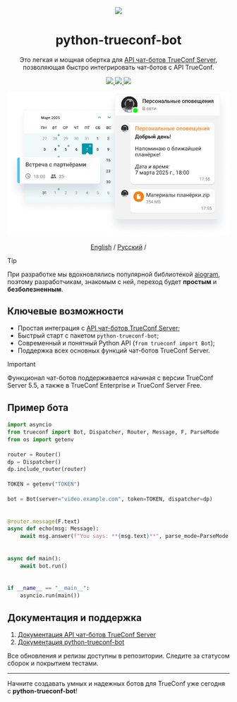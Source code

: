 <p align="center">
  <a href="https://trueconf.com" target="_blank" rel="noopener noreferrer">
    <picture>
      <source media="(prefers-color-scheme: dark)" srcset="https://trueconf.ru/images/headMenu/logo-cyrillic.svg">
      <img width="150" src="https://trueconf.ru/images/headMenu/logo-cyrillic.svg">
    </picture>
  </a>
</p>

<h1 align="center">python-trueconf-bot</h1>

<p align="center">Это легкая и мощная обертка для <a href="hhttps://trueconf.ru/docs/chatbot-connector/ru/overview/">API чат-ботов TrueConf Server</a>, позволяющая быстро интегрировать чат-ботов с API TrueConf.</p>

<p align="center">
    <a href="https://t.me/trueconf_chat" target="_blank">
        <img src="https://img.shields.io/badge/telegram-group-blue?style=flat-square&logo=telegram" />
    </a>
    <a href="https://chat.whatsapp.com/GY97WBzSgvD1cJG0dWEiGP">
        <img src="https://img.shields.io/badge/whatsapp-commiunity-gree?style=flat-square&logo=whatsapp" />
    </a>
    <a href="#">
        <img src="https://img.shields.io/github/stars/trueconf/python-trueconf-bot?style=social" />
    </a>
</p>

<p align="center">
  <img src="/assets/head_ru.png" alt="Example Bot in TrueConf" width="600" height="auto">
</p>

<p align="center">
  <a href="./README.md">English</a> /
  <a href="./README-ru.md">Русский</a> /
</p>

> [!TIP]
> При разработке мы вдохновлялись популярной библиотекой [aiogram](https://github.com/aiogram/aiogram/), поэтому разработчикам,
> знакомым с ней, переход будет **простым** и **безболезненным**.

## Ключевые возможности

- Простая интеграция с [API чат-ботов TrueConf Server](https://trueconf.ru/docs/chatbot-connector/ru/overview/);
- Быстрый старт с пакетом `python-trueconf-bot`;
- Современный и понятный Python API (`from trueconf import Bot`);
- Поддержка всех основных функций чат-ботов TrueConf Server.

> [!IMPORTANT]
> Функционал чат-ботов поддерживается начиная с версии TrueConf Server 5.5, а также в TrueConf Enterprise и TrueConf Server Free.

## Пример бота

```python
import asyncio
from trueconf import Bot, Dispatcher, Router, Message, F, ParseMode
from os import getenv

router = Router()
dp = Dispatcher()
dp.include_router(router)

TOKEN = getenv("TOKEN")

bot = Bot(server="video.example.com", token=TOKEN, dispatcher=dp)


@router.message(F.text)
async def echo(msg: Message):
    await msg.answer(f"You says: **{msg.text}**", parse_mode=ParseMode.MARKDOWN)


async def main():
    await bot.run()


if __name__ == "__main__":
    asyncio.run(main())
```

## Документация и поддержка

1. [Документация API чат-ботов TrueConf Server](https://trueconf.ru/docs/chatbot-connector/ru/overview/)
2. [Документация python-trueconf-bot](https://trueconf.github.io/python-trueconf-bot/ru/)

Все обновления и релизы доступны в репозитории. Следите за статусом сборок и покрытием тестами.

---

Начните создавать умных и надежных ботов для TrueConf уже сегодня с **python-trueconf-bot**!
